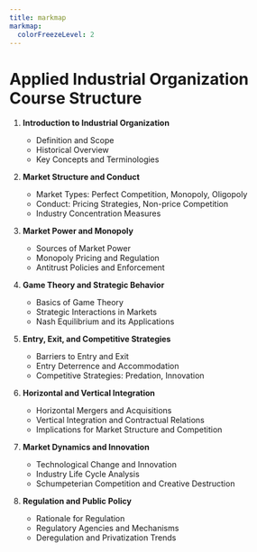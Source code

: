 ```yaml
---
title: markmap
markmap:
  colorFreezeLevel: 2
---
```


# Applied Industrial Organization Course Structure

1. **Introduction to Industrial Organization**
   - Definition and Scope
   - Historical Overview
   - Key Concepts and Terminologies

2. **Market Structure and Conduct**
   - Market Types: Perfect Competition, Monopoly, Oligopoly
   - Conduct: Pricing Strategies, Non-price Competition
   - Industry Concentration Measures

3. **Market Power and Monopoly**
   - Sources of Market Power
   - Monopoly Pricing and Regulation
   - Antitrust Policies and Enforcement

4. **Game Theory and Strategic Behavior**
   - Basics of Game Theory
   - Strategic Interactions in Markets
   - Nash Equilibrium and its Applications

5. **Entry, Exit, and Competitive Strategies**
   - Barriers to Entry and Exit
   - Entry Deterrence and Accommodation
   - Competitive Strategies: Predation, Innovation

6. **Horizontal and Vertical Integration**
   - Horizontal Mergers and Acquisitions
   - Vertical Integration and Contractual Relations
   - Implications for Market Structure and Competition

7. **Market Dynamics and Innovation**
   - Technological Change and Innovation
   - Industry Life Cycle Analysis
   - Schumpeterian Competition and Creative Destruction

8. **Regulation and Public Policy**
   - Rationale for Regulation
   - Regulatory Agencies and Mechanisms
   - Deregulation and Privatization Trends


